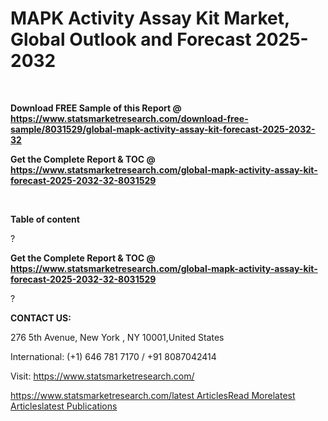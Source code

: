 <h1>MAPK Activity Assay Kit Market, Global Outlook and Forecast 2025-2032</h1><br/><p><strong>Download FREE Sample of this Report @ <a href="https://www.statsmarketresearch.com/download-free-sample/8031529/global-mapk-activity-assay-kit-forecast-2025-2032-32">https://www.statsmarketresearch.com/download-free-sample/8031529/global-mapk-activity-assay-kit-forecast-2025-2032-32</a></strong></p>
 
 
 
 <div><b>Get the Complete Report & TOC @ <a href="https://www.statsmarketresearch.com/global-mapk-activity-assay-kit-forecast-2025-2032-32-8031529">https://www.statsmarketresearch.com/global-mapk-activity-assay-kit-forecast-2025-2032-32-8031529</a></b></div>
 
 
 
 <p><br />
 
 <b>Table of content</b></p>
 
 
 
 <p>? </p>
 
 
 
 <div><b>Get the Complete Report & TOC @ <a href="https://www.statsmarketresearch.com/global-mapk-activity-assay-kit-forecast-2025-2032-32-8031529">https://www.statsmarketresearch.com/global-mapk-activity-assay-kit-forecast-2025-2032-32-8031529</a></b></div>
 
 
 
 <p>? </p>
 
 
 
 <p><b>CONTACT US:</b><br />
 
 276 5th Avenue, New York , NY 10001,United States<br />
 
 International: (+1) 646 781 7170 / +91 8087042414<br />
 
 Visit: <a href="https://www.statsmarketresearch.com/">https://www.statsmarketresearch.com/</a><br />
 
 <a href="https://gyeongbokgung.com">https://www.statsmarketresearch.com/</a><a href="https://hallyeomaritime.com">latest Articles</a><a href="https://jingwansa.com">Read More</a><a href="https://nguoiviet.jp/">latest Articles</a><a href="https://www.intelmarketresearch.com/">latest Publications</a></p>